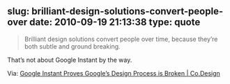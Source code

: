 slug: brilliant-design-solutions-convert-people-over
date: 2010-09-19 21:13:38
type: quote
---

> Brilliant design solutions convert people over time, because they’re both subtle and ground breaking.

That’s not about Google Instant by the way.

 Via: [Google Instant Proves Google’s Design Process is Broken | Co.Design](http://www.fastcodesign.com/1662273/google-equates-design-with-endless-testing-theyre-wrong)
